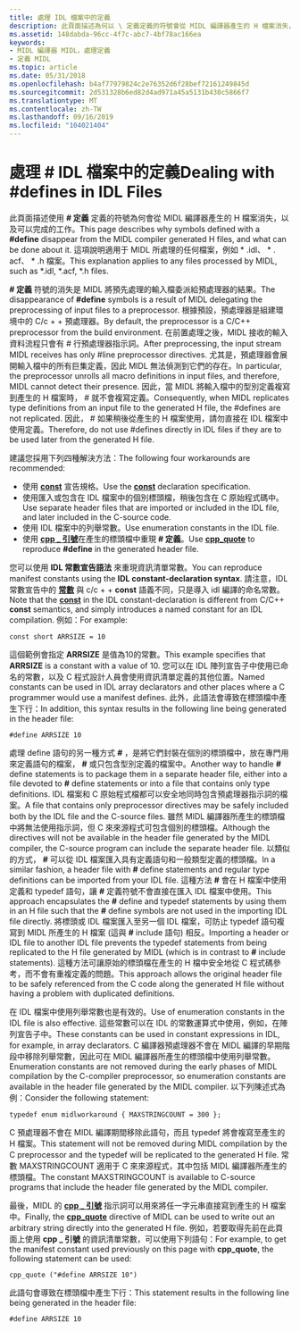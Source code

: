 ```yaml
---
title: 處理 IDL 檔案中的定義
description: 此頁面描述為何以 \ 定義定義的符號會從 MIDL 編譯器產生的 H 檔案消失，以及可以完成的工作。 這項說明適用于 MIDL 所處理的任何檔案，例如 \ .idl、acf、.h 檔案。
ms.assetid: 148dabda-96cc-4f7c-abc7-4bf78ac166ea
keywords:
- MIDL 編譯器 MIDL，處理定義
- 定義 MIDL
ms.topic: article
ms.date: 05/31/2018
ms.openlocfilehash: b4af77979824c2e76352d6f28bef72161249845d
ms.sourcegitcommit: 2d531328b6ed82d4ad971a45a5131b430c5866f7
ms.translationtype: MT
ms.contentlocale: zh-TW
ms.lasthandoff: 09/16/2019
ms.locfileid: "104021404"
---
```

# <a name="dealing-with-defines-in-idl-files"></a><span data-ttu-id="cb454-106">處理 \# IDL 檔案中的定義</span><span class="sxs-lookup"><span data-stu-id="cb454-106">Dealing with \#defines in IDL Files</span></span>

<span data-ttu-id="cb454-107">此頁面描述使用 **\# 定義** 定義的符號為何會從 MIDL 編譯器產生的 H 檔案消失，以及可以完成的工作。</span><span class="sxs-lookup"><span data-stu-id="cb454-107">This page describes why symbols defined with a **\#define** disappear from the MIDL compiler generated H files, and what can be done about it.</span></span> <span data-ttu-id="cb454-108">這項說明適用于 MIDL 所處理的任何檔案，例如 \* .idl、 \* . acf、 \* .h 檔案。</span><span class="sxs-lookup"><span data-stu-id="cb454-108">This explanation applies to any files processed by MIDL, such as \*.idl, \*.acf, \*.h files.</span></span>

<span data-ttu-id="cb454-109">**\# 定義** 符號的消失是 MIDL 將預先處理的輸入檔委派給預處理器的結果。</span><span class="sxs-lookup"><span data-stu-id="cb454-109">The disappearance of **\#define** symbols is a result of MIDL delegating the preprocessing of input files to a preprocessor.</span></span> <span data-ttu-id="cb454-110">根據預設，預處理器是組建環境中的 C/c + + 預處理器。</span><span class="sxs-lookup"><span data-stu-id="cb454-110">By default, the preprocessor is a C/C++ preprocessor from the build environment.</span></span> <span data-ttu-id="cb454-111">在前置處理之後，MIDL 接收的輸入資料流程只會有 \# 行預處理器指示詞。</span><span class="sxs-lookup"><span data-stu-id="cb454-111">After preprocessing, the input stream MIDL receives has only \#line preprocessor directives.</span></span> <span data-ttu-id="cb454-112">尤其是，預處理器會展開輸入檔中的所有巨集定義，因此 MIDL 無法偵測到它們的存在。</span><span class="sxs-lookup"><span data-stu-id="cb454-112">In particular, the preprocessor unrolls all macro definitions in input files, and therefore, MIDL cannot detect their presence.</span></span> <span data-ttu-id="cb454-113">因此，當 MIDL 將輸入檔中的型別定義複寫到產生的 H 檔案時， \# 就不會複寫定義。</span><span class="sxs-lookup"><span data-stu-id="cb454-113">Consequently, when MIDL replicates type definitions from an input file to the generated H file, the \#defines are not replicated.</span></span> <span data-ttu-id="cb454-114">因此， \# 如果稍後從產生的 H 檔案使用，請勿直接在 IDL 檔案中使用定義。</span><span class="sxs-lookup"><span data-stu-id="cb454-114">Therefore, do not use \#defines directly in IDL files if they are to be used later from the generated H file.</span></span>

<span data-ttu-id="cb454-115">建議您採用下列四種解決方法：</span><span class="sxs-lookup"><span data-stu-id="cb454-115">The following four workarounds are recommended:</span></span>

-   <span data-ttu-id="cb454-116">使用 [**const**](const.md) 宣告規格。</span><span class="sxs-lookup"><span data-stu-id="cb454-116">Use the [**const**](const.md) declaration specification.</span></span>
-   <span data-ttu-id="cb454-117">使用匯入或包含在 IDL 檔案中的個別標頭檔，稍後包含在 C 原始程式碼中。</span><span class="sxs-lookup"><span data-stu-id="cb454-117">Use separate header files that are imported or included in the IDL file, and later included in the C-source code.</span></span>
-   <span data-ttu-id="cb454-118">使用 IDL 檔案中的列舉常數。</span><span class="sxs-lookup"><span data-stu-id="cb454-118">Use enumeration constants in the IDL file.</span></span>
-   <span data-ttu-id="cb454-119">使用 [**cpp \_ 引號**](cpp-quote.md)在產生的標頭檔中重現 **\# 定義**。</span><span class="sxs-lookup"><span data-stu-id="cb454-119">Use [**cpp\_quote**](cpp-quote.md) to reproduce **\#define** in the generated header file.</span></span>

<span data-ttu-id="cb454-120">您可以使用 **IDL 常數宣告語法** 來重現資訊清單常數。</span><span class="sxs-lookup"><span data-stu-id="cb454-120">You can reproduce manifest constants using the **IDL constant-declaration syntax**.</span></span> <span data-ttu-id="cb454-121">請注意，IDL 常數宣告中的 [**常數**](const.md) 與 c/c + + **const** 語義不同，只是導入 idl 編譯的命名常數。</span><span class="sxs-lookup"><span data-stu-id="cb454-121">Note that the [**const**](const.md) in the IDL constant-declaration is different from C/C++ **const** semantics, and simply introduces a named constant for an IDL compilation.</span></span> <span data-ttu-id="cb454-122">例如：</span><span class="sxs-lookup"><span data-stu-id="cb454-122">For example:</span></span>

``` syntax
const short ARRSIZE = 10
```

<span data-ttu-id="cb454-123">這個範例會指定 **ARRSIZE** 是值為10的常數。</span><span class="sxs-lookup"><span data-stu-id="cb454-123">This example specifies that **ARRSIZE** is a constant with a value of 10.</span></span> <span data-ttu-id="cb454-124">您可以在 IDL 陣列宣告子中使用已命名的常數，以及 C 程式設計人員會使用資訊清單定義的其他位置。</span><span class="sxs-lookup"><span data-stu-id="cb454-124">Named constants can be used in IDL array declarators and other places where a C programmer would use a manifest defines.</span></span> <span data-ttu-id="cb454-125">此外，此語法會導致在標頭檔中產生下行：</span><span class="sxs-lookup"><span data-stu-id="cb454-125">In addition, this syntax results in the following line being generated in the header file:</span></span>

``` syntax
#define ARRSIZE 10
```

<span data-ttu-id="cb454-126">處理 define 語句的另一種方式 **\#** ，是將它們封裝在個別的標頭檔中，放在專門用來定義語句的檔案， **\#** 或只包含型別定義的檔案中。</span><span class="sxs-lookup"><span data-stu-id="cb454-126">Another way to handle **\#** define statements is to package them in a separate header file, either into a file devoted to **\#** define statements or into a file that contains only type definitions.</span></span> <span data-ttu-id="cb454-127">IDL 檔案和 C 原始程式檔都可以安全地同時包含預處理器指示詞的檔案。</span><span class="sxs-lookup"><span data-stu-id="cb454-127">A file that contains only preprocessor directives may be safely included both by the IDL file and the C-source files.</span></span> <span data-ttu-id="cb454-128">雖然 MIDL 編譯器所產生的標頭檔中將無法使用指示詞，但 C 來來源程式可包含個別的標頭檔。</span><span class="sxs-lookup"><span data-stu-id="cb454-128">Although the directives will not be available in the header file generated by the MIDL compiler, the C-source program can include the separate header file.</span></span> <span data-ttu-id="cb454-129">以類似的方式， **\#** 可以從 IDL 檔案匯入具有定義語句和一般類型定義的標頭檔。</span><span class="sxs-lookup"><span data-stu-id="cb454-129">In a similar fashion, a header file with **\#** define statements and regular type definitions can be imported from your IDL file.</span></span> <span data-ttu-id="cb454-130">這種方法 **\#** 會在 H 檔案中使用定義和 typedef 語句，讓 **\#** 定義符號不會直接在匯入 IDL 檔案中使用。</span><span class="sxs-lookup"><span data-stu-id="cb454-130">This approach encapsulates the **\#** define and typedef statements by using them in an H file such that the **\#** define symbols are not used in the importing IDL file directly.</span></span> <span data-ttu-id="cb454-131">將標頭或 IDL 檔案匯入至另一個 IDL 檔案，可防止 typedef 語句複寫到 MIDL 所產生的 H 檔案 (這與 **\#** include 語句) 相反。</span><span class="sxs-lookup"><span data-stu-id="cb454-131">Importing a header or IDL file to another IDL file prevents the typedef statements from being replicated to the H file generated by MIDL (which is in contrast to **\#** include statements).</span></span> <span data-ttu-id="cb454-132">這種方法可讓原始的標頭檔在產生的 H 檔中安全地從 C 程式碼參考，而不會有重複定義的問題。</span><span class="sxs-lookup"><span data-stu-id="cb454-132">This approach allows the original header file to be safely referenced from the C code along the generated H file without having a problem with duplicated definitions.</span></span>

<span data-ttu-id="cb454-133">在 IDL 檔案中使用列舉常數也是有效的。</span><span class="sxs-lookup"><span data-stu-id="cb454-133">Use of enumeration constants in the IDL file is also effective.</span></span> <span data-ttu-id="cb454-134">這些常數可以在 IDL 的常數運算式中使用，例如，在陣列宣告子中。</span><span class="sxs-lookup"><span data-stu-id="cb454-134">These constants can be used in constant expressions in IDL, for example, in array declarators.</span></span> <span data-ttu-id="cb454-135">C 編譯器預處理器不會在 MIDL 編譯的早期階段中移除列舉常數，因此可在 MIDL 編譯器所產生的標頭檔中使用列舉常數。</span><span class="sxs-lookup"><span data-stu-id="cb454-135">Enumeration constants are not removed during the early phases of MIDL compilation by the C-compiler preprocessor, so enumeration constants are available in the header file generated by the MIDL compiler.</span></span> <span data-ttu-id="cb454-136">以下列陳述式為例：</span><span class="sxs-lookup"><span data-stu-id="cb454-136">Consider the following statement:</span></span>

``` syntax
typedef enum midlworkaround { MAXSTRINGCOUNT = 300 };
```

<span data-ttu-id="cb454-137">C 預處理器不會在 MIDL 編譯期間移除此語句，而且 typedef 將會複寫至產生的 H 檔案。</span><span class="sxs-lookup"><span data-stu-id="cb454-137">This statement will not be removed during MIDL compilation by the C preprocessor and the typedef will be replicated to the generated H file.</span></span> <span data-ttu-id="cb454-138">常數 MAXSTRINGCOUNT 適用于 C 來來源程式，其中包括 MIDL 編譯器所產生的標頭檔。</span><span class="sxs-lookup"><span data-stu-id="cb454-138">The constant MAXSTRINGCOUNT is available to C-source programs that include the header file generated by the MIDL compiler.</span></span>

<span data-ttu-id="cb454-139">最後，MIDL 的 [**cpp \_ 引號**](cpp-quote.md) 指示詞可以用來將任一字元串直接寫到產生的 H 檔案中。</span><span class="sxs-lookup"><span data-stu-id="cb454-139">Finally, the [**cpp\_quote**](cpp-quote.md) directive of MIDL can be used to write out an arbitrary string directly into the generated H file.</span></span> <span data-ttu-id="cb454-140">例如，若要取得先前在此頁面上使用 **cpp \_ 引號** 的資訊清單常數，可以使用下列語句：</span><span class="sxs-lookup"><span data-stu-id="cb454-140">For example, to get the manifest constant used previously on this page with **cpp\_quote**, the following statement can be used:</span></span>

``` syntax
cpp_quote ("#define ARRSIZE 10")
```

<span data-ttu-id="cb454-141">此語句會導致在標頭檔中產生下行：</span><span class="sxs-lookup"><span data-stu-id="cb454-141">This statement results in the following line being generated in the header file:</span></span>

``` syntax
#define ARRSIZE 10
```

 

 




